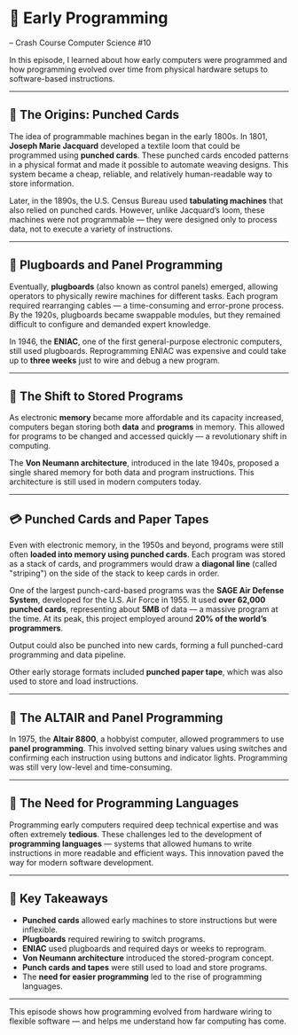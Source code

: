 # 💾 Early Programming
– Crash Course Computer Science #10

In this episode, I learned about how early computers were programmed and how programming evolved over time from physical hardware setups to software-based instructions.

---

## 🧵 The Origins: Punched Cards

The idea of programmable machines began in the early 1800s. In 1801, **Joseph Marie Jacquard** developed a textile loom that could be programmed using **punched cards**. These punched cards encoded patterns in a physical format and made it possible to automate weaving designs. This system became a cheap, reliable, and relatively human-readable way to store information.

Later, in the 1890s, the U.S. Census Bureau used **tabulating machines** that also relied on punched cards. However, unlike Jacquard’s loom, these machines were not programmable — they were designed only to process data, not to execute a variety of instructions.

---

## 🔌 Plugboards and Panel Programming

Eventually, **plugboards** (also known as control panels) emerged, allowing operators to physically rewire machines for different tasks. Each program required rearranging cables — a time-consuming and error-prone process. By the 1920s, plugboards became swappable modules, but they remained difficult to configure and demanded expert knowledge.

In 1946, the **ENIAC**, one of the first general-purpose electronic computers, still used plugboards. Reprogramming ENIAC was expensive and could take up to **three weeks** just to wire and debug a new program.

---

## 🧠 The Shift to Stored Programs

As electronic **memory** became more affordable and its capacity increased, computers began storing both **data** and **programs** in memory. This allowed for programs to be changed and accessed quickly — a revolutionary shift in computing.

The **Von Neumann architecture**, introduced in the late 1940s, proposed a single shared memory for both data and program instructions. This architecture is still used in modern computers today.

---

## 💳 Punched Cards and Paper Tapes

Even with electronic memory, in the 1950s and beyond, programs were still often **loaded into memory using punched cards**. Each program was stored as a stack of cards, and programmers would draw a **diagonal line** (called "striping") on the side of the stack to keep cards in order.

One of the largest punch-card-based programs was the **SAGE Air Defense System**, developed for the U.S. Air Force in 1955. It used **over 62,000 punched cards**, representing about **5MB** of data — a massive program at the time. At its peak, this project employed around **20% of the world’s programmers**.

Output could also be punched into new cards, forming a full punched-card programming and data pipeline.

Other early storage formats included **punched paper tape**, which was also used to store and load instructions.

---

## 🔘 The ALTAIR and Panel Programming

In 1975, the **Altair 8800**, a hobbyist computer, allowed programmers to use **panel programming**. This involved setting binary values using switches and confirming each instruction using buttons and indicator lights. Programming was still very low-level and time-consuming.

---

## 📜 The Need for Programming Languages

Programming early computers required deep technical expertise and was often extremely **tedious**. These challenges led to the development of **programming languages** — systems that allowed humans to write instructions in more readable and efficient ways. This innovation paved the way for modern software development.

---

## 🧠 Key Takeaways

- **Punched cards** allowed early machines to store instructions but were inflexible.
- **Plugboards** required rewiring to switch programs.
- **ENIAC** used plugboards and required days or weeks to reprogram.
- **Von Neumann architecture** introduced the stored-program concept.
- **Punch cards and tapes** were still used to load and store programs.
- The **need for easier programming** led to the rise of programming languages.

---

This episode shows how programming evolved from hardware wiring to flexible software — and helps me understand how far computing has come.